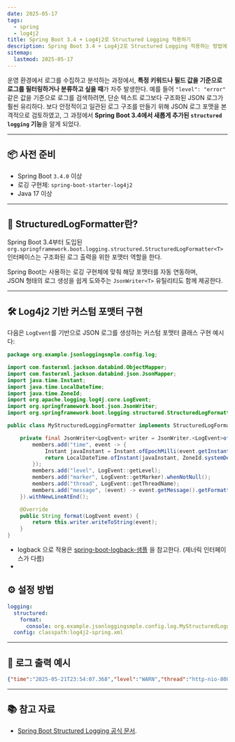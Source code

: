 ```yaml
---
date: 2025-05-17
tags:
  - spring
  - log4j2
title: Spring Boot 3.4 + Log4j2로 Structured Logging 적용하기
description: Spring Boot 3.4 + Log4j2로 Structured Logging 적용하는 방법에 대하여 알아본다
sitemap:
  lastmod: 2025-05-17
---
```


운영 환경에서 로그를 수집하고 분석하는 과정에서, **특정 키워드나 필드 값을 기준으로 로그를 필터링하거나 분류하고 싶을 때**가 자주 발생한다.
예를 들어 `"level": "error"`  같은 값을 기준으로 로그를 검색하려면, 단순 텍스트 로그보다 구조화된 JSON 로그가 훨씬 유리하다.
보다 안정적이고 일관된 로그 구조를 만들기 위해 JSON 로그 포맷을 본격적으로 검토하였고, 그 과정에서 **Spring Boot 3.4에서 새롭게 추가된 `structured logging` 기능**을 알게 되었다.

---

## 📦 사전 준비

- Spring Boot `3.4.0` 이상
- 로깅 구현체: `spring-boot-starter-log4j2`
- Java 17 이상

---

## 🧱 StructuredLogFormatter란?

Spring Boot 3.4부터 도입된 `org.springframework.boot.logging.structured.StructuredLogFormatter<T>`  
인터페이스는 구조화된 로그 출력을 위한 포맷터 역할을 한다.

Spring Boot는 사용하는 로깅 구현체에 맞춰 해당 포맷터를 자동 연동하며,  
JSON 형태의 로그 생성을 쉽게 도와주는 `JsonWriter<T>` 유틸리티도 함께 제공한다.

---

## 🛠 Log4j2 기반 커스텀 포맷터 구현

다음은 `LogEvent`를 기반으로 JSON 로그를 생성하는 커스텀 포맷터 클래스 구현 예시다:

```java
package org.example.jsonloggingsmple.config.log;

import com.fasterxml.jackson.databind.ObjectMapper;
import com.fasterxml.jackson.databind.json.JsonMapper;
import java.time.Instant;
import java.time.LocalDateTime;
import java.time.ZoneId;
import org.apache.logging.log4j.core.LogEvent;
import org.springframework.boot.json.JsonWriter;
import org.springframework.boot.logging.structured.StructuredLogFormatter;

public class MyStructuredLoggingFormatter implements StructuredLogFormatter<LogEvent> {

    private final JsonWriter<LogEvent> writer = JsonWriter.<LogEvent>of((members) -> {
        members.add("time", event -> {
            Instant javaInstant = Instant.ofEpochMilli(event.getInstant().getEpochMillisecond());
            return LocalDateTime.ofInstant(javaInstant, ZoneId.systemDefault());
        });
        members.add("level", LogEvent::getLevel);
        members.add("marker", LogEvent::getMarker).whenNotNull();
        members.add("thread", LogEvent::getThreadName);
        members.add("message", (event) -> event.getMessage().getFormattedMessage());
    }).withNewLineAtEnd();

    @Override
    public String format(LogEvent event) {
        return this.writer.writeToString(event);
    }
}
```

- logback 으로 적용은 [spring-boot-logback-샘플](https://spring.io/blog/2024/08/23/structured-logging-in-spring-boot-3-4) 을 참고한다. (제너릭 인터페이스가 다름)
-
## ⚙️ 설정 방법

```yaml
logging:  
  structured:  
    format:  
      console: org.example.jsonloggingsmple.config.log.MyStructuredLoggingFormatter  
  config: classpath:log4j2-spring.xml
```

---

## 📄 로그 출력 예시

```json
{"time":"2025-05-21T23:54:07.368","level":"WARN","thread":"http-nio-8080-exec-1","message": "hi."}
```


---

## 📚 참고 자료

- [Spring Boot Structured Logging 공식 문서](https://docs.spring.io/spring-boot/reference/features/logging.html#features.logging.structured).

